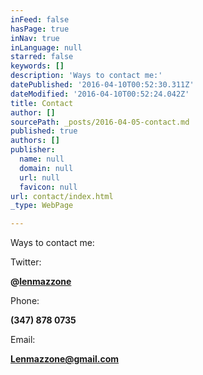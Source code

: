 ```yaml
---
inFeed: false
hasPage: true
inNav: true
inLanguage: null
starred: false
keywords: []
description: 'Ways to contact me:'
datePublished: '2016-04-10T00:52:30.311Z'
dateModified: '2016-04-10T00:52:24.042Z'
title: Contact
author: []
sourcePath: _posts/2016-04-05-contact.md
published: true
authors: []
publisher:
  name: null
  domain: null
  url: null
  favicon: null
url: contact/index.html
_type: WebPage

---
```

Ways to contact me:

Twitter:

**@[lenmazzone][0]**

Phone: 

**(347) 878 0735**

Email:

**[][1][Lenmazzone@gmail.com][2]**

[0]: https://twitter.com/Lenmazzone
[1]: href
[2]: mailto:lenmazzone@gmail.com